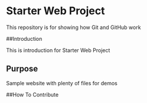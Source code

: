 # Starter Web Project

This repository is for showing how Git and GitHub work

##Introduction

This is introduction for Starter Web Project

## Purpose

Sample website with plenty of files for demos

##How To Contribute


